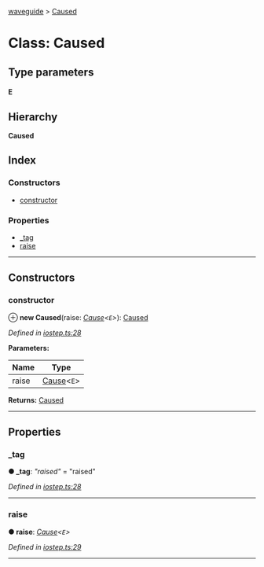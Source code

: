[waveguide](../README.md) > [Caused](../classes/caused.md)

# Class: Caused

## Type parameters
#### E 
## Hierarchy

**Caused**

## Index

### Constructors

* [constructor](caused.md#constructor)

### Properties

* [_tag](caused.md#_tag)
* [raise](caused.md#raise)

---

## Constructors

<a id="constructor"></a>

###  constructor

⊕ **new Caused**(raise: *[Cause](../#cause)<`E`>*): [Caused](caused.md)

*Defined in [iostep.ts:28](https://github.com/rzeigler/waveguide/blob/c6446d5/packages/waveguide/src/iostep.ts#L28)*

**Parameters:**

| Name | Type |
| ------ | ------ |
| raise | [Cause](../#cause)<`E`> |

**Returns:** [Caused](caused.md)

___

## Properties

<a id="_tag"></a>

###  _tag

**● _tag**: *"raised"* = "raised"

*Defined in [iostep.ts:28](https://github.com/rzeigler/waveguide/blob/c6446d5/packages/waveguide/src/iostep.ts#L28)*

___
<a id="raise"></a>

###  raise

**● raise**: *[Cause](../#cause)<`E`>*

*Defined in [iostep.ts:29](https://github.com/rzeigler/waveguide/blob/c6446d5/packages/waveguide/src/iostep.ts#L29)*

___


